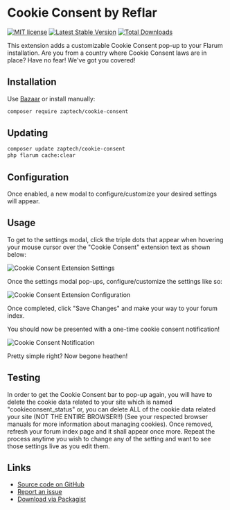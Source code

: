 # Cookie Consent by Reflar

[![MIT license](https://img.shields.io/badge/license-MIT-blue.svg)](https://github.com/ReFlar/cookie-consent/blob/master/LICENSE.md) [![Latest Stable Version](https://img.shields.io/packagist/v/zaptech/cookie-consent.svg)](https://packagist.org/packages/zaptech/cookie-consent) [![Total Downloads](https://img.shields.io/packagist/dt/zaptech/cookie-consent.svg)](https://packagist.org/packages/zaptech/cookie-consent)

This extension adds a customizable Cookie Consent pop-up to your Flarum installation. 
Are you from a country where Cookie Consent laws are in place? Have no fear! We've got you covered!

## Installation

Use [Bazaar](https://discuss.flarum.org/d/5151-flagrow-bazaar-the-extension-marketplace) or install manually:

```bash
composer require zaptech/cookie-consent
```

## Updating

```bash
composer update zaptech/cookie-consent
php flarum cache:clear
```

## Configuration

Once enabled, a new modal to configure/customize your desired settings will appear.

## Usage

To get to the settings modal, click the triple dots that appear when hovering your mouse
cursor over the "Cookie Consent" extension text as shown below:

![Cookie Consent Extension Settings](https://i.imgur.com/xMAAEkT.png)

Once the settings modal pop-ups, configure/customize the settings like so:

![Cookie Consent Extension Configuration](https://i.imgur.com/JFZ3T3J.png)

Once completed, click "Save Changes" and make your way to your forum index.

You should now be presented with a one-time cookie consent notification!

![Cookie Consent Notification](https://i.imgur.com/RMvwX1V.png)

Pretty simple right? Now begone heathen!

## Testing

In order to get the Cookie Consent bar to pop-up again, you will have to delete the cookie
data related to your site which is named "cookieconsent_status" or, you can delete ALL of the 
cookie data related your site (NOT THE ENTIRE BROWSER!!) (See your respected browser manuals 
for more information about managing cookies). Once removed, refresh your forum index page
and it shall appear once more. Repeat the process anytime you wish to change any of the setting 
and want to see those settings live as you edit them.

## Links

- [Source code on GitHub](https://github.com/ReFlar/cookie-consent)
- [Report an issue](https://github.com/ReFlar/cookie-consent/issues)
- [Download via Packagist](https://packagist.org/packages/zaptech/cookie-consent)
